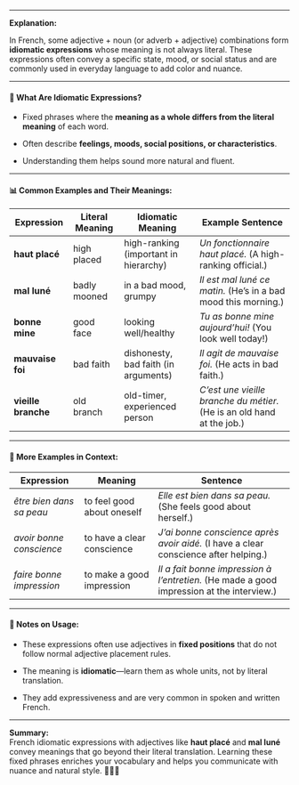 
---

**Explanation:**

In French, some adjective + noun (or adverb + adjective) combinations form **idiomatic expressions** whose meaning is not always literal. These expressions often convey a specific state, mood, or social status and are commonly used in everyday language to add color and nuance.

---

#### 🧱 What Are Idiomatic Expressions?

- Fixed phrases where the **meaning as a whole differs from the literal meaning** of each word.
    
- Often describe **feelings, moods, social positions, or characteristics**.
    
- Understanding them helps sound more natural and fluent.
    

---

#### 📊 Common Examples and Their Meanings:

|Expression|Literal Meaning|Idiomatic Meaning|Example Sentence|
|---|---|---|---|
|**haut placé**|high placed|high-ranking (important in hierarchy)|_Un fonctionnaire haut placé._ (A high-ranking official.)|
|**mal luné**|badly mooned|in a bad mood, grumpy|_Il est mal luné ce matin._ (He’s in a bad mood this morning.)|
|**bonne mine**|good face|looking well/healthy|_Tu as bonne mine aujourd’hui!_ (You look well today!)|
|**mauvaise foi**|bad faith|dishonesty, bad faith (in arguments)|_Il agit de mauvaise foi._ (He acts in bad faith.)|
|**vieille branche**|old branch|old-timer, experienced person|_C’est une vieille branche du métier._ (He is an old hand at the job.)|

---

#### 🔄 More Examples in Context:

|Expression|Meaning|Sentence|
|---|---|---|
|_être bien dans sa peau_|to feel good about oneself|_Elle est bien dans sa peau._ (She feels good about herself.)|
|_avoir bonne conscience_|to have a clear conscience|_J’ai bonne conscience après avoir aidé._ (I have a clear conscience after helping.)|
|_faire bonne impression_|to make a good impression|_Il a fait bonne impression à l’entretien._ (He made a good impression at the interview.)|

---

#### 📝 Notes on Usage:

- These expressions often use adjectives in **fixed positions** that do not follow normal adjective placement rules.
    
- The meaning is **idiomatic**—learn them as whole units, not by literal translation.
    
- They add expressiveness and are very common in spoken and written French.
    

---

**Summary:**  
French idiomatic expressions with adjectives like **haut placé** and **mal luné** convey meanings that go beyond their literal translation. Learning these fixed phrases enriches your vocabulary and helps you communicate with nuance and natural style. 🎉🇫🇷
